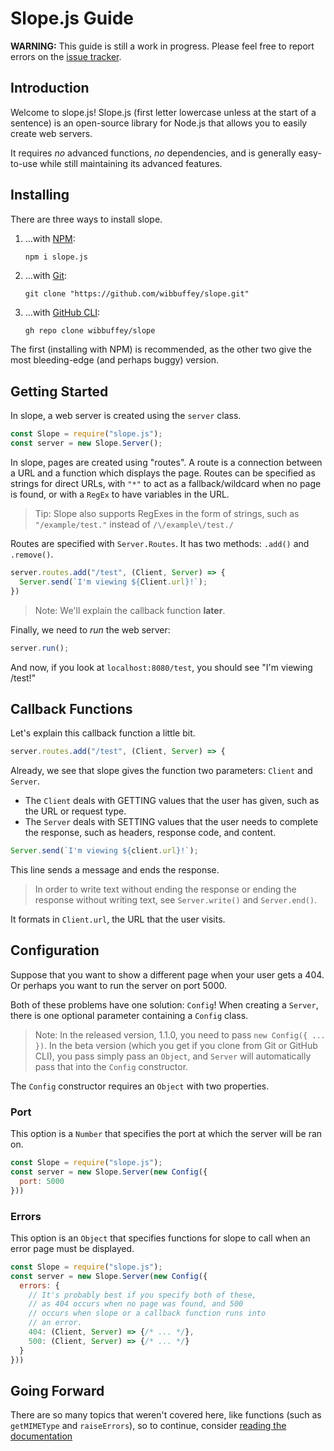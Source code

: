 # Slope.js Guide

**WARNING:** This guide is still a work in progress. Please feel free to report errors on the [issue tracker](https://github.com/wibbuffey/slope/blob/library/pages/#links).

## Introduction

Welcome to slope.js! Slope.js (first letter lowercase unless at the start of a sentence) is an open-source library for Node.js that allows you to easily create web servers.

It requires *no* advanced functions, *no* dependencies, and is generally easy-to-use while still maintaining its advanced features.

## Installing

There are three ways to install slope.

1. ...with [NPM](https://npmjs.org):

   ```shell
   npm i slope.js
   ```

2. ...with [Git](https://git-scm.com):

   ```shell
   git clone "https://github.com/wibbuffey/slope.git"
   ```

3. ...with [GitHub CLI](https://github.com/cli/cli):

   ```sh
   gh repo clone wibbuffey/slope
   ```

The first (installing with NPM) is recommended, as the other two give the most bleeding-edge (and perhaps buggy) version.

## Getting Started

In slope, a web server is created using the `server` class.

```javascript
const Slope = require("slope.js");
const server = new Slope.Server();
```

In slope, pages are created using "routes". A route is a connection between a URL and a function which displays the page. Routes can be specified as strings for direct URLs, with `"*"` to act as a fallback/wildcard when no page is found, or with a `RegEx` to have variables in the URL.

> Tip: Slope also supports RegExes in the form of strings, such as `"/example/test."` instead of `/\/example\/test./`

Routes are specified with `Server.Routes`. It has two methods: `.add()` and `.remove()`.

```javascript
server.routes.add("/test", (Client, Server) => {
  Server.send(`I'm viewing ${Client.url}!`);
})
```

> Note: We'll explain the callback function **later**.

Finally, we need to *run* the web server:

```js
server.run();
```

And now, if you look at `localhost:8080/test`, you should see "I'm viewing /test!"

## Callback Functions

Let's explain this callback function a little bit.

```js
server.routes.add("/test", (Client, Server) => {
```

Already, we see that slope gives the function two parameters: `Client` and `Server`.

- The `Client` deals with GETTING values that the user has given, such as the URL or request type.
- The `Server` deals with SETTING values that the user needs to complete the response, such as headers, response code, and content.

```javascript
Server.send(`I'm viewing ${client.url}!`);
```

This line sends a message and ends the response.

> In order to write text without ending the response or ending the response without writing text, see `Server.write()` and `Server.end()`.

It formats in `Client.url`, the URL that the user visits.

## Configuration

Suppose that you want to show a different page when your user gets a 404. Or perhaps you want to run the server on port 5000.

Both of these problems have one solution: `Config`! When creating a `Server`, there is one optional parameter containing a `Config` class.

> Note: In the released version, 1.1.0, you need to pass `new Config({ ... })`. In the beta version (which you get if you clone from Git or GitHub CLI), you pass simply pass an `Object`, and `Server` will automatically pass that into the `Config` constructor.

The `Config` constructor requires an `Object` with two properties.

### Port

This option is a `Number` that specifies the port at which the server will be ran on.

```javascript
const Slope = require("slope.js");
const server = new Slope.Server(new Config({
  port: 5000
}))
```

### Errors

This option is an `Object` that specifies functions for slope to call when an error page must be displayed.

```javascript
const Slope = require("slope.js");
const server = new Slope.Server(new Config({
  errors: {
    // It's probably best if you specify both of these,
    // as 404 occurs when no page was found, and 500
    // occurs when slope or a callback function runs into
    // an error.
    404: (Client, Server) => {/* ... */},
    500: (Client, Server) => {/* ... */}
  }
}))
```

## Going Forward

There are so many topics that weren't covered here, like functions (such as `getMIMEType` and `raiseErrors`), so to continue, consider [reading the documentation](https://wibbuffey.github.io)

